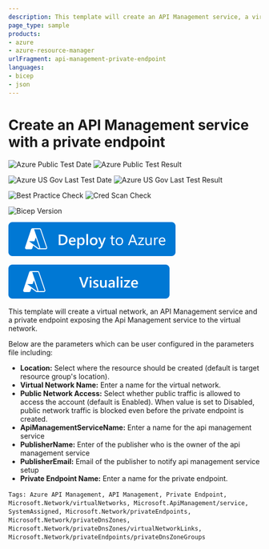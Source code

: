 ```yaml
---
description: This template will create an API Management service, a virtual network and a private endpoint exposing the API Management service to the virtual network.
page_type: sample
products:
- azure
- azure-resource-manager
urlFragment: api-management-private-endpoint
languages:
- bicep
- json
---
```

# Create an API Management service with a private endpoint

![Azure Public Test Date](https://azurequickstartsservice.blob.core.windows.net/badges/quickstarts/microsoft.apimanagement/api-management-private-endpoint/PublicLastTestDate.svg)
![Azure Public Test Result](https://azurequickstartsservice.blob.core.windows.net/badges/quickstarts/microsoft.apimanagement/api-management-private-endpoint/PublicDeployment.svg)

![Azure US Gov Last Test Date](https://azurequickstartsservice.blob.core.windows.net/badges/quickstarts/microsoft.apimanagement/api-management-private-endpoint/FairfaxLastTestDate.svg)
![Azure US Gov Last Test Result](https://azurequickstartsservice.blob.core.windows.net/badges/quickstarts/microsoft.apimanagement/api-management-private-endpoint/FairfaxDeployment.svg)

![Best Practice Check](https://azurequickstartsservice.blob.core.windows.net/badges/quickstarts/microsoft.apimanagement/api-management-private-endpoint/BestPracticeResult.svg)
![Cred Scan Check](https://azurequickstartsservice.blob.core.windows.net/badges/quickstarts/microsoft.apimanagement/api-management-private-endpoint/CredScanResult.svg)

![Bicep Version](https://azurequickstartsservice.blob.core.windows.net/badges/quickstarts/microsoft.apimanagement/api-management-private-endpoint/BicepVersion.svg)

[![Deploy To Azure](https://raw.githubusercontent.com/Azure/azure-quickstart-templates/master/1-CONTRIBUTION-GUIDE/images/deploytoazure.svg?sanitize=true)](https://portal.azure.com/#create/Microsoft.Template/uri/https%3A%2F%2Fraw.githubusercontent.com%2FAzure%2Fazure-quickstart-templates%2Fmaster%2Fquickstarts%2Fmicrosoft.apimanagement%2Fapi-management-private-endpoint%2Fazuredeploy.json)

[![Visualize](https://raw.githubusercontent.com/Azure/azure-quickstart-templates/master/1-CONTRIBUTION-GUIDE/images/visualizebutton.svg?sanitize=true)](http://armviz.io/#/?load=https%3A%2F%2Fraw.githubusercontent.com%2FAzure%2Fazure-quickstart-templates%2Fmaster%2Fquickstarts%2Fmicrosoft.apimanagement%2Fapi-management-private-endpoint%2Fazuredeploy.json)

This template will create a virtual network, an API Management service and a private endpoint exposing the Api Management service to the virtual network.

Below are the parameters which can be user configured in the parameters file including:

- **Location:** Select where the resource should be created (default is target resource group's location).
- **Virtual Network Name:** Enter a name for the virtual network.
- **Public Network Access:** Select whether public traffic is allowed to access the account (default is Enabled). When value is set to Disabled, public network traffic is blocked even before the private endpoint is created.
- **ApiManagementServiceName:** Enter a name for the api management service
- **PublisherName:** Enter of the publisher who is the owner of the api management service
- **PublisherEmail:** Email of the publisher to notify api management service setup
- **Private Endpoint Name:** Enter a name for the private endpoint.

`Tags: Azure API Management, API Management, Private Endpoint, Microsoft.Network/virtualNetworks, Microsoft.ApiManagement/service, SystemAssigned, Microsoft.Network/privateEndpoints, Microsoft.Network/privateDnsZones, Microsoft.Network/privateDnsZones/virtualNetworkLinks, Microsoft.Network/privateEndpoints/privateDnsZoneGroups`
